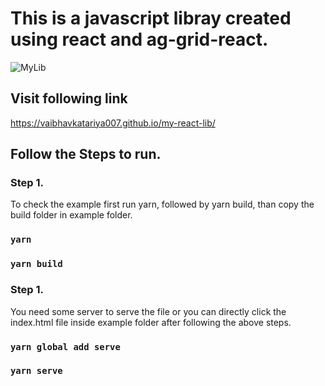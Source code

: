 # This is a javascript libray created using react and ag-grid-react.

![MyLib](https://vaibhavkatariya007.github.io/my-react-lib/screen_shot.png)

## Visit following link

https://vaibhavkatariya007.github.io/my-react-lib/

## Follow the Steps to run.

### Step 1.

To check the example first run yarn, followed by yarn build, than copy the build folder in example folder.

### `yarn`

### `yarn build`

### Step 1.

You need some server to serve the file or you can directly click the index.html file inside example folder after following the above steps.

### `yarn global add serve`

### `yarn serve`
